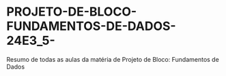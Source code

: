 # PROJETO-DE-BLOCO-FUNDAMENTOS-DE-DADOS-24E3_5-
Resumo de todas as aulas da matéria de Projeto de Bloco: Fundamentos de Dados
